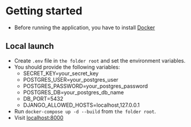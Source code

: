 # Getting started

- Before running the application, you have to install [Docker](https://docs.docker.com/get-docker/)

## Local launch

- Create `.env` file in `the folder root` and set the environment variables.
- You should provide the following variables:
    - SECRET_KEY=your_secret_key
    - POSTGRES_USER=your_postgres_user
    - POSTGRES_PASSWORD=your_postgres_password
    - POSTGRES_DB=your_postgres_db_name
    - DB_PORT=5432
    - DJANGO_ALLOWED_HOSTS=localhost,127.0.0.1
- Run `docker-compose up -d --build` from `the folder root`.
- Visit [localhost:8000](localhost:8000)
